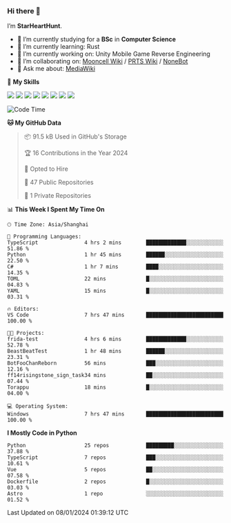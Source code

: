 ### Hi there 👋

I’m **StarHeartHunt**.

- 🏫 I’m currently studying for a **BSc** in **Computer Science**
- 🌱 I’m currently learning: Rust
- 🔭 I’m currently working on: Unity Mobile Game Reverse Engineering
- 👯 I’m collaborating on: [Mooncell Wiki](https://fgo.wiki/) / [PRTS Wiki](http://prts.wiki/) / [NoneBot](https://github.com/nonebot)
- 💬 Ask me about: [MediaWiki](https://www.mediawiki.org)

🌟 **My Skills**

![](https://img.shields.io/badge/-Python-3e74a2?style=flat-square&logo=Python&logoColor=fff)
![](https://img.shields.io/badge/-Node.js-339933?style=flat-square&logo=node.js&logoColor=fff)
![](https://img.shields.io/badge/-Vue-4fc08d?style=flat-square&logo=vue.js&logoColor=fff)
![](https://img.shields.io/badge/-React-2d98ce?style=flat-square&logo=React&logoColor=fff)
![](https://img.shields.io/badge/-TypeScript-3178C6?style=flat-square&logo=TypeScript&logoColor=fff)
![](https://img.shields.io/badge/-Docker-2496ED?style=flat-square&logo=Docker&logoColor=fff)
![](https://img.shields.io/badge/-Linux-000000?style=flat-square&logo=Linux&logoColor=fff)
![](https://img.shields.io/badge/-Dotnet-512bd4?style=flat-square&logo=.net&logoColor=fff)

<!--START_SECTION:waka-->
![Code Time](http://img.shields.io/badge/Code%20Time-832%20hrs%2031%20mins-blue)

**🐱 My GitHub Data** 

> 📦 91.5 kB Used in GitHub's Storage 
 > 
> 🏆 16 Contributions in the Year 2024
 > 
> 💼 Opted to Hire
 > 
> 📜 47 Public Repositories 
 > 
> 🔑 1 Private Repositories 
 > 
📊 **This Week I Spent My Time On** 

```text
🕑︎ Time Zone: Asia/Shanghai

💬 Programming Languages: 
TypeScript               4 hrs 2 mins        █████████████░░░░░░░░░░░░   51.86 % 
Python                   1 hr 45 mins        ██████░░░░░░░░░░░░░░░░░░░   22.50 % 
C#                       1 hr 7 mins         ████░░░░░░░░░░░░░░░░░░░░░   14.35 % 
TOML                     22 mins             █░░░░░░░░░░░░░░░░░░░░░░░░   04.83 % 
YAML                     15 mins             █░░░░░░░░░░░░░░░░░░░░░░░░   03.31 % 

🔥 Editors: 
VS Code                  7 hrs 47 mins       █████████████████████████   100.00 % 

🐱‍💻 Projects: 
frida-test               4 hrs 6 mins        █████████████░░░░░░░░░░░░   52.78 % 
BeastBeatTest            1 hr 48 mins        ██████░░░░░░░░░░░░░░░░░░░   23.31 % 
BotFooChanReborn         56 mins             ███░░░░░░░░░░░░░░░░░░░░░░   12.16 % 
ff14risingstone_sign_task34 mins             ██░░░░░░░░░░░░░░░░░░░░░░░   07.44 % 
Torappu                  18 mins             █░░░░░░░░░░░░░░░░░░░░░░░░   04.00 % 

💻 Operating System: 
Windows                  7 hrs 47 mins       █████████████████████████   100.00 % 
```

**I Mostly Code in Python** 

```text
Python                   25 repos            █████████░░░░░░░░░░░░░░░░   37.88 % 
TypeScript               7 repos             ███░░░░░░░░░░░░░░░░░░░░░░   10.61 % 
Vue                      5 repos             ██░░░░░░░░░░░░░░░░░░░░░░░   07.58 % 
Dockerfile               2 repos             █░░░░░░░░░░░░░░░░░░░░░░░░   03.03 % 
Astro                    1 repo              ░░░░░░░░░░░░░░░░░░░░░░░░░   01.52 % 
```




 Last Updated on 08/01/2024 01:39:12 UTC
<!--END_SECTION:waka-->
